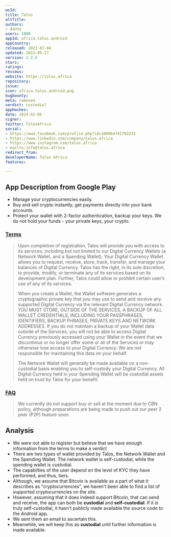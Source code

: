 ```yaml
---
wsId: 
title: Talos
altTitle: 
authors:
- danny
users: 1000
appId: africa.talos.android
appCountry: 
released: 2021-07-04
updated: 2022-05-27
version: 2.2.5
stars: 
ratings: 
reviews: 
website: https://talos.africa
repository: 
issue: 
icon: africa.talos.android.png
bugbounty: 
meta: removed
verdict: custodial
appHashes: 
date: 2024-02-05
signer: 
twitter: TalosAfrica
social:
- https://www.facebook.com/profile.php?id=100064741792233
- https://www.linkedin.com/company/talos-africa
- https://www.instagram.com/talos.africa
- mailto:info@talos.africa
redirect_from: 
developerName: Talos Africa
features: 

---
```


## App Description from Google Play 

- Manage your cryptocurrencies easily.
- Buy and sell crypto instantly, get payments directly into your bank accounts.
- Protect your wallet with 2-factor authentication, backup your keys. We do not hold your funds - your private keys, your crypto.

### [Terms](https://talos.africa/terms)

> Upon completion of registration, Talos will provide you with access to its services, including but not limited to our Digital Currency Wallets (a Network Wallet, and a Spending Wallet). Your Digital Currency Wallet allows you to request, receive, store, track, transfer, and manage your balances of Digital Currency. Talos has the right, in its sole discretion, to provide, modify, or terminate any of its services based on its development plan. Further, Talos could allow or prohibit certain user’s use of any of its services.
>
> When you create a Wallet, the Wallet software generates a cryptographic private key that you may use to send and receive any supported Digital Currency via the relevant Digital Currency network. YOU MUST STORE, OUTSIDE OF THE SERVICES, A BACKUP OF ALL WALLET CREDENTIALS, INCLUDING YOUR PASSPHRASES, IDENTIFIERS, BACKUP PHRASES, PRIVATE KEYS AND NETWORK ADDRESSES. If you do not maintain a backup of your Wallet data outside of the Services, you will not be able to access Digital Currency previously accessed using your Wallet in the event that we discontinue or no longer offer some or all of the Services or may otherwise lose access to your Digital Currency. We are not responsible for maintaining this data on your behalf.
> 
> The Network Wallet will generally be made available on a non-custodial basis enabling you to self-custody your Digital Currency. All Digital Currency held in your Spending Wallet will be custodial assets held on trust by Talos for your benefit.

### [FAQ](https://talos.africa/faqs) 

> We currently do not support buy or sell at the moment due to CBN policy, although preparations are being made to push out our peer 2 peer (P2P) feature soon.

## Analysis 

- We were not able to register but believe that we have enough information from the terms to make a verdict 
- There are two types of wallet provided by Talos, the Network Wallet and the Spending Wallet. The network wallet is self-custodial, while the spending wallet is custodial. 
- The capabilties of the user depend on the level of KYC they have performed, and thus, tiers. 
- Although, we assume that Bitcoin is available as a part of what it describes as "cryptocurrencies", we haven't been able to find a list of supported cryptocurrencies on the site. 
- However, assuming that it does indeed support Bitcoin, that can send and receive, the app can both be **custodial** and **self-custodial**. If it is truly self-custodial, it hasn't publicly made available the source code to the Android app.
- We sent them an email to ascertain this. 
- Meanwhile, we will keep this as **custodial** until further information is made available. 

